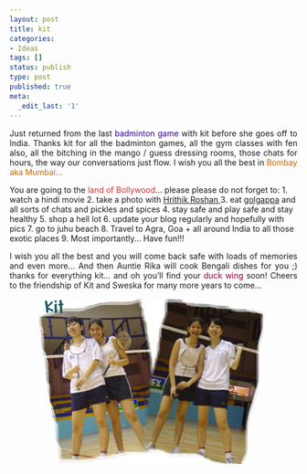 ```yaml
---
layout: post
title: kit
categories:
- Ideas
tags: []
status: publish
type: post
published: true
meta:
  _edit_last: '1'
---
```

<p align="justify">Just returned from the last <span style="color: #330099;">badminton game </span>with kit before she goes off to India. Thanks kit for all the badminton games, all the gym classes with fen also, all the bitching in the mango / guess dressing rooms, those chats for hours, the way our conversations just flow. I wish you all the best in <span style="color: #cc6600;">Bombay aka Mumbai...</span></p>
You are going to the <span style="color: #cc3333;">land of Bollywood</span>... please please do not forget to:
1. watch a hindi movie
2. take a photo with <a class="vt-p" href="http://www.hrithikrules.com/" target="_blank">Hrithik Roshan
</a>3. eat <a class="vt-p" href="http://www.bawarchi.com/cookbook/fried3.html" target="_blank">golgappa</a> and all sorts of chats and pickles and spices
4. stay safe and play safe and stay healthy
5. shop a hell lot
6. update your blog regularly and hopefully with pics
7. go to juhu beach
8. Travel to Agra, Goa + all around India to all those exotic places
9. Most importantly... Have fun!!!
<p align="justify">I wish you all the best and you will come back safe with loads of memories and even more... And then Auntie Rika will cook Bengali dishes for you ;) thanks for everything kit... and oh you’ll find your <span style="color: #990033;">duck wing</span> soon! Cheers to the friendship of Kit and Sweska for many more years to come...</p>
<p align="center"><img src="/img/kitmin.jpg" alt="" /></p>

